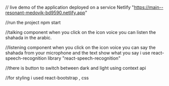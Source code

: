 // live demo of the application deployed on a service Netlify
"https://main--resonant-medovik-bd9590.netlify.app"

//run the project
npm start

//talking component
when you click on the icon voice you can listen the shahada in the arabic.

//listening component
when you click on the icon voice you can say the shahada from your microphone and the text show what you say i use react-speech-recognition library  "react-speech-recognition"

//there is button to switch between dark and light using context api

//for styling i used react-bootstrap , css 